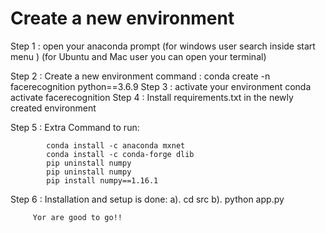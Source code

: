 # Create a new environment
Step 1 : open your anaconda prompt (for windows user search inside start menu )
                                   (for Ubuntu and Mac user you can open your terminal)

Step 2 : Create a new environment
                command : conda create -n facerecognition python==3.6.9
Step 3 : activate your environment
                conda activate facerecognition
Step 4 : Install requirements.txt in the newly created environment

Step 5 : Extra Command to run:
```
        conda install -c anaconda mxnet
        conda install -c conda-forge dlib
        pip uninstall numpy
        pip uninstall numpy
        pip install numpy==1.16.1
```

Step 6 : Installation and setup is done:
         a).  cd src
         b). python app.py

         Yor are good to go!!